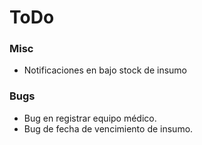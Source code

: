 # ToDo

### Misc
- Notificaciones en bajo stock de insumo

### Bugs
- Bug en registrar equipo médico.
- Bug de fecha de vencimiento de insumo.
